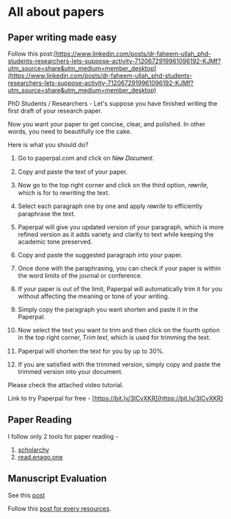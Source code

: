 # All about papers
## Paper writing made easy
Follow this post:[https://www.linkedin.com/posts/dr-faheem-ullah_phd-students-researchers-lets-suppose-activity-7120672919961096192-KJMf?utm_source=share&utm_medium=member_desktop](https://www.linkedin.com/posts/dr-faheem-ullah_phd-students-researchers-lets-suppose-activity-7120672919961096192-KJMf?utm_source=share&utm_medium=member_desktop)

PhD Students / Researchers - Let's suppose you have finished writing the first draft of your research paper.

Now you want your paper to get concise, clear, and polished. In other words, you need to beautifully ice the cake.

Here is what you should do?

1. Go to paperpal.com and click on 𝑁𝑒𝑤 𝐷𝑜𝑐𝑢𝑚𝑒𝑛𝑡.

2. Copy and paste the text of your paper.

3. Now go to the top right corner and click on the third option, 𝑟𝑒𝑤𝑟𝑖𝑡𝑒, which is for to rewriting the text.

4. Select each paragraph one by one and apply 𝑟𝑒𝑤𝑟𝑖𝑡𝑒 to efficiently paraphrase the text.

5. Paperpal will give you updated version of your paragraph, which is more refined version as it adds variety and clarity to text while keeping the academic tone preserved.

6. Copy and paste the suggested paragraph into your paper.

7. Once done with the paraphrasing, you can check if your paper is within the word limits of the journal or conference.

8. If your paper is out of the limit, Paperpal will automatically trim it for you without affecting the meaning or tone of your writing.

9. Simply copy the paragraph you want shorten and paste it in the Paperpal.

10. Now select the text you want to trim and then click on the fourth option in the top right corner, 𝑇𝑟𝑖𝑚 𝑡𝑒𝑥𝑡, which is used for trimming the text.

11. Paperpal will shorten the text for you by up to 30%.

12. If you are satisfied with the trimmed version, simply copy and paste the trimmed version into your document.

Please check the attached video tutorial.

Link to try Paperpal for free - [https://bit.ly/3ICvXKR](https://bit.ly/3ICvXKR)

## Paper Reading
I follow only 2 tools for paper reading -
1. [scholarchy](https://article-summarizer.scholarcy.com/summarizer)
2. [read.enago.one](https://read.enago.one/)

## Manuscript Evaluation
See this [post](https://www.linkedin.com/posts/dr-faheem-ullah_phd-students-do-you-want-your-manuscript-activity-7104772654506672130-zTYs?utm_source=share&utm_medium=member_desktop)

Follow this [post for every resources](https://www.linkedin.com/posts/dr-faheem-ullah_research-phd-ai-activity-7112745203169378304-rcWK?utm_source=share&utm_medium=member_desktop).
